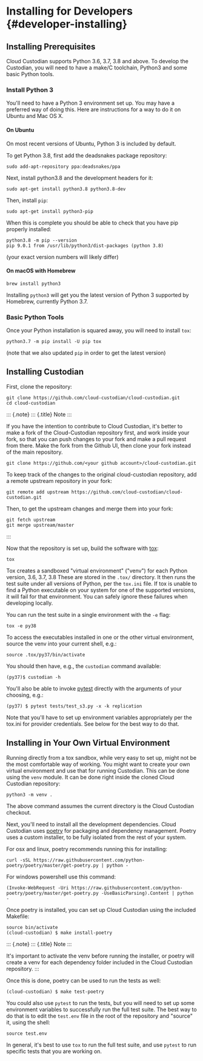Installing for Developers {#developer-installing}
=========================

Installing Prerequisites
------------------------

Cloud Custodian supports Python 3.6, 3.7, 3.8 and above. To develop the
Custodian, you will need to have a make/C toolchain, Python3 and some
basic Python tools.

### Install Python 3

You\'ll need to have a Python 3 environment set up. You may have a
preferred way of doing this. Here are instructions for a way to do it on
Ubuntu and Mac OS X.

#### On Ubuntu

On most recent versions of Ubuntu, Python 3 is included by default.

To get Python 3.8, first add the deadsnakes package repository:

``` {.bash}
sudo add-apt-repository ppa:deadsnakes/ppa
```

Next, install python3.8 and the development headers for it:

``` {.bash}
sudo apt-get install python3.8 python3.8-dev
```

Then, install `pip`:

``` {.}
sudo apt-get install python3-pip
```

When this is complete you should be able to check that you have pip
properly installed:

``` {.}
python3.8 -m pip --version
pip 9.0.1 from /usr/lib/python3/dist-packages (python 3.8)
```

(your exact version numbers will likely differ)

#### On macOS with Homebrew

``` {.bash}
brew install python3
```

Installing `python3` will get you the latest version of Python 3
supported by Homebrew, currently Python 3.7.

### Basic Python Tools

Once your Python installation is squared away, you will need to install
`tox`:

``` {.bash}
python3.7 -m pip install -U pip tox
```

(note that we also updated `pip` in order to get the latest version)

Installing Custodian
--------------------

First, clone the repository:

``` {.bash}
git clone https://github.com/cloud-custodian/cloud-custodian.git
cd cloud-custodian
```

::: {.note}
::: {.title}
Note
:::

If you have the intention to contribute to Cloud Custodian, it\'s better
to make a fork of the Cloud-Custodian repository first, and work inside
your fork, so that you can push changes to your fork and make a pull
request from there. Make the fork from the Github UI, then clone your
fork instead of the main repository.

``` {.bash}
git clone https://github.com/<your github account>/cloud-custodian.git
```

To keep track of the changes to the original cloud-custodian repository,
add a remote upstream repository in your fork:

``` {.bash}
git remote add upstream https://github.com/cloud-custodian/cloud-custodian.git
```

Then, to get the upstream changes and merge them into your fork:

``` {.bash}
git fetch upstream
git merge upstream/master
```
:::

Now that the repository is set up, build the software with
[tox](https://tox.readthedocs.io/en/latest/):

``` {.bash}
tox
```

Tox creates a sandboxed \"virtual environment\" (\"venv\") for each
Python version, 3.6, 3.7, 3.8 These are stored in the `.tox/` directory.
It then runs the test suite under all versions of Python, per the
`tox.ini` file. If tox is unable to find a Python executable on your
system for one of the supported versions, it will fail for that
environment. You can safely ignore these failures when developing
locally.

You can run the test suite in a single environment with the `-e` flag:

``` {.bash}
tox -e py38
```

To access the executables installed in one or the other virtual
environment, source the venv into your current shell, e.g.:

``` {.bash}
source .tox/py37/bin/activate
```

You should then have, e.g., the `custodian` command available:

``` {.bash}
(py37)$ custodian -h
```

You\'ll also be able to invoke
[pytest](https://docs.pytest.org/en/latest/) directly with the arguments
of your choosing, e.g.:

``` {.bash}
(py37) $ pytest tests/test_s3.py -x -k replication
```

Note that you\'ll have to set up environment variables appropriately per
the tox.ini for provider credentials. See below for the best way to do
that.

Installing in Your Own Virtual Environment
------------------------------------------

Running directly from a tox sandbox, while very easy to set up, might
not be the most comfortable way of working. You might want to create
your own virtual environment and use that for running Custodian. This
can be done using the `venv` module. It can be done right inside the
cloned Cloud Custodian repository:

``` {.bash}
python3 -m venv .
```

The above command assumes the current directory is the Cloud Custodian
checkout.

Next, you\'ll need to install all the development dependencies. Cloud
Custodian uses [poetry](https://python-poetry.org) for packaging and
dependency management. Poetry uses a custom installer, to be fully
isolated from the rest of your system.

For osx and linux, poetry recommends running this for installing:

``` {.bash}
curl -sSL https://raw.githubusercontent.com/python-poetry/poetry/master/get-poetry.py | python -
```

For windows powershell use this command:

``` {.bash}
(Invoke-WebRequest -Uri https://raw.githubusercontent.com/python-poetry/poetry/master/get-poetry.py -UseBasicParsing).Content | python -
```

Once poetry is installed, you can set up Cloud Custodian using the
included Makefile:

``` {.bash}
source bin/activate
(cloud-custodian) $ make install-poetry
```

::: {.note}
::: {.title}
Note
:::

It\'s important to activate the venv before running the installer, or
poetry will create a venv for each dependency folder included in the
Cloud Custodian repository.
:::

Once this is done, poetry can be used to run the tests as well:

``` {.bash}
(cloud-custodian) $ make test-poetry
```

You could also use `pytest` to run the tests, but you will need to set
up some environment variables to successfully run the full test suite.
The best way to do that is to edit the `test.env` file in the root of
the repository and \"source\" it, using the shell:

``` {.bash}
source test.env
```

In general, it\'s best to use `tox` to run the full test suite, and use
`pytest` to run specific tests that you are working on.

